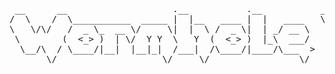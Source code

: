 <pre>
 __      __                    .__           .__           ___________                     __                 
/  \    /  \___________  _____ |  |__   ____ |  |   ____   \__    ___/___________    ____ |  | __ ___________ 
\   \/\/   /  _ \_  __ \/     \|  |  \ /  _ \|  | _/ __ \    |    |  \_  __ \__  \ _/ ___\|  |/ // __ \_  __ \
 \        (  <_> )  | \/  Y Y  \   Y  (  <_> )  |_\  ___/    |    |   |  | \// __ \\  \___|    <\  ___/|  | \/
  \__/\  / \____/|__|  |__|_|  /___|  /\____/|____/\___  >   |____|   |__|  (____  /\___  >__|_ \\___  >__|   
       \/                    \/     \/                 \/                        \/     \/     \/    \/       
</pre>